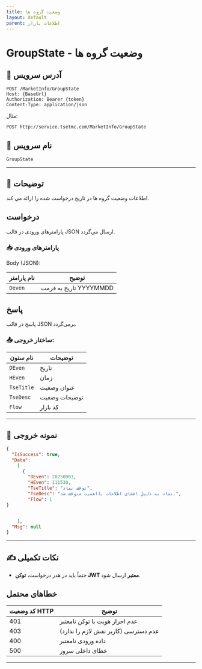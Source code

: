 ```yaml
---
title: وضعیت گروه ها
layout: default
parent: اطلاعات بازار
---
```


# GroupState - وضعیت گروه ها

## 📌 آدرس سرویس

```
POST /MarketInfo/GroupState
Host: {BaseUrl}
Authorization: Bearer {token}
Content-Type: application/json
```

مثال:
```
POST http://service.tsetmc.com/MarketInfo/GroupState
```

## 🧾 نام سرویس

`GroupState`

---

## 🎯 توضیحات

   اطلاعات وضعیت گروه ها در تاریخ درخواست شده را ارائه مي کند. 

## درخواست

پارامترهای ورودی در قالب JSON ارسال می‌گردد.

### 📥 پارامترهای ورودی

Body (JSON):

| نام پارامتر | توضیح  |
| ----------- | ------- | 
| `Deven`     | تاریخ به فرمت YYYYMMDD |

## پاسخ

پاسخ در قالب JSON برمی‌گردد.

### 📤 ساختار خروجی:

| نام ستون | توضیحات |
|---|---|
| `DEven` | تاریخ |
| `HEven` | زمان |
| `TseTitle` | عنوان وضعیت |
| `TseDesc` | توضیحات وضعیت |
| `Flow` | کد بازار |


---

## 📄 نمونه خروجی

```json
{
  "IsSuccess": true,
  "Data":
    [
      {
        "DEven": 20250903,
        "HEven": 111530,
        "TseTitle": "توقف نماد",
        "TseDesc": "نماد به دلیل افشای اطلاعات بااهمیت متوقف شد.",
        "Flow": 1
}


    ],
  "Msg": null
}
```

---

## ✍️ نکات تکمیلی
- حتماً باید در هدر درخواست، **توکن JWT معتبر** ارسال شود.

## خطاهای محتمل

| کد وضعیت HTTP | توضیح |
|---------------|-------|
| 401 | عدم احراز هویت یا توکن نامعتبر |
| 403 | عدم دسترسی (کاربر نقش لازم را ندارد) |
| 400 | داده ورودی نامعتبر |
| 500 | خطای داخلی سرور |

---


